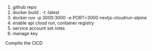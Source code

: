 1. github repo
2. docker build . -t <name>:latest
3. docker run -p 3000:3000 -e PORT=3000  nextjs-cloudrun-alpine
4. enable api cloud run, container registry
5. service account set roles
6. manage key

Complte the CICD